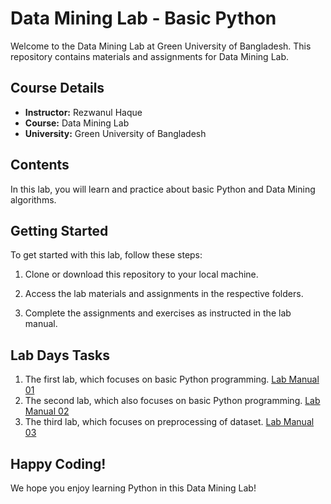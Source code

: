 # Data Mining Lab - Basic Python

Welcome to the Data Mining Lab at Green University of Bangladesh. This repository contains materials and assignments for Data Mining Lab. 
## Course Details

- **Instructor:** Rezwanul Haque
- **Course:** Data Mining Lab
- **University:** Green University of Bangladesh

## Contents

In this lab, you will learn and practice about basic Python and Data Mining algorithms.

## Getting Started

To get started with this lab, follow these steps:

1. Clone or download this repository to your local machine.

2. Access the lab materials and assignments in the respective folders.

3. Complete the assignments and exercises as instructed in the lab manual.

## Lab Days Tasks
1. The first lab, which focuses on basic Python programming. [Lab Manual 01](https://greenedubd-my.sharepoint.com/:b:/g/personal/nahid_201902073_green_ac_bd/EdKtFIxRxi1Esvy8nZf2Ei0Bnl14KCjTrGoxmz1xloqhnA?e=zKtBzV)
2. The second lab, which also focuses on basic Python programming. [Lab Manual 02](https://greenedubd-my.sharepoint.com/:b:/g/personal/nahid_201902073_green_ac_bd/EXQLt_Z_16hEqdrJKvq7R58BsNWkr-QQWHjaye5Sa5yIKQ?e=Spv3tj)
3. The third lab, which focuses on preprocessing of dataset. [Lab Manual 03](https://greenedubd-my.sharepoint.com/:b:/g/personal/nahid_201902073_green_ac_bd/EfDUAGEE6mBImfO753Jtqa8BNanWZH2fjrHYTqpgPg6dxA?e=zv3eXc)
## Happy Coding!
We hope you enjoy learning Python in this Data Mining Lab!
